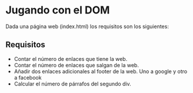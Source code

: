 # Jugando con el DOM

Dada una página web (index.html) los requisitos son los siguientes:

## Requisitos

- Contar el número de enlaces que tiene la web.
- Contar el número de enlaces que salgan de la web.
- Añadir dos enlaces adicionales al footer de la web. Uno a google y otro a facebook
- Calcular el número de párrafos del segundo div.
